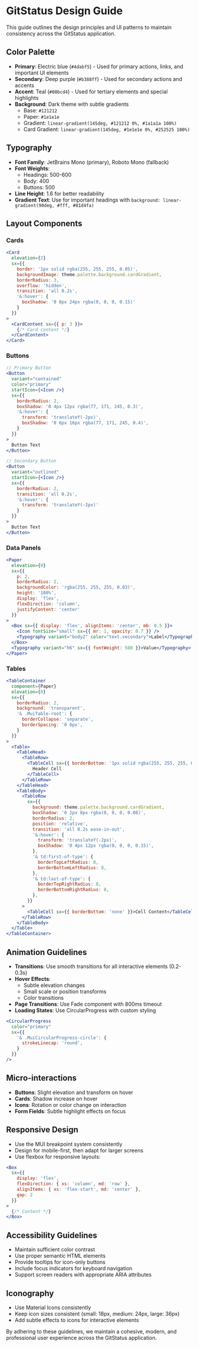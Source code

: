 # GitStatus Design Guide

This guide outlines the design principles and UI patterns to maintain consistency across the GitStatus application.

## Color Palette

- **Primary**: Electric blue (`#4dabf5`) - Used for primary actions, links, and important UI elements
- **Secondary**: Deep purple (`#b388ff`) - Used for secondary actions and accents
- **Accent**: Teal (`#00bcd4`) - Used for tertiary elements and special highlights
- **Background**: Dark theme with subtle gradients
  - Base: `#121212`
  - Paper: `#1e1e1e` 
  - Gradient: `linear-gradient(145deg, #121212 0%, #1a1a1a 100%)`
  - Card Gradient: `linear-gradient(145deg, #1e1e1e 0%, #252525 100%)`

## Typography

- **Font Family**: JetBrains Mono (primary), Roboto Mono (fallback)
- **Font Weights**:
  - Headings: 500-600
  - Body: 400
  - Buttons: 500
- **Line Height**: 1.6 for better readability
- **Gradient Text**: Use for important headings with `background: linear-gradient(90deg, #fff, #81d4fa)`

## Layout Components

### Cards

```jsx
<Card 
  elevation={2}
  sx={{
    border: '1px solid rgba(255, 255, 255, 0.05)',
    backgroundImage: theme.palette.background.cardGradient,
    borderRadius: 3,
    overflow: 'hidden',
    transition: 'all 0.2s',
    '&:hover': {
      boxShadow: '0 8px 24px rgba(0, 0, 0, 0.15)'
    }
  }}
>
  <CardContent sx={{ p: 3 }}>
    {/* Card content */}
  </CardContent>
</Card>
```

### Buttons

```jsx
// Primary Button
<Button
  variant="contained"
  color="primary"
  startIcon={<Icon />}
  sx={{
    borderRadius: 2,
    boxShadow: '0 4px 12px rgba(77, 171, 245, 0.3)',
    '&:hover': {
      transform: 'translateY(-2px)',
      boxShadow: '0 6px 16px rgba(77, 171, 245, 0.4)',
    }
  }}
>
  Button Text
</Button>

// Secondary Button
<Button
  variant="outlined"
  startIcon={<Icon />}
  sx={{ 
    borderRadius: 2,
    transition: 'all 0.2s',
    '&:hover': {
      transform: 'translateY(-2px)'
    }
  }}
>
  Button Text
</Button>
```

### Data Panels

```jsx
<Paper
  elevation={0}
  sx={{
    p: 2,
    borderRadius: 2,
    backgroundColor: 'rgba(255, 255, 255, 0.03)',
    height: '100%',
    display: 'flex',
    flexDirection: 'column',
    justifyContent: 'center'
  }}
>
  <Box sx={{ display: 'flex', alignItems: 'center', mb: 0.5 }}>
    <Icon fontSize="small" sx={{ mr: 1, opacity: 0.7 }} />
    <Typography variant="body2" color="text.secondary">Label</Typography>
  </Box>
  <Typography variant="h6" sx={{ fontWeight: 500 }}>Value</Typography>
</Paper>
```

### Tables

```jsx
<TableContainer 
  component={Paper} 
  elevation={0}
  sx={{
    borderRadius: 2,
    background: 'transparent',
    '& .MuiTable-root': {
      borderCollapse: 'separate',
      borderSpacing: '0 8px',
    }
  }}
>
  <Table>
    <TableHead>
      <TableRow>
        <TableCell sx={{ borderBottom: '1px solid rgba(255, 255, 255, 0.1)', fontWeight: 600 }}>
          Header Cell
        </TableCell>
      </TableRow>
    </TableHead>
    <TableBody>
      <TableRow 
        sx={{
          background: theme.palette.background.cardGradient,
          boxShadow: '0 2px 8px rgba(0, 0, 0, 0.08)',
          borderRadius: 2,
          position: 'relative',
          transition: 'all 0.2s ease-in-out',
          '&:hover': {
            transform: 'translateY(-2px)',
            boxShadow: '0 4px 12px rgba(0, 0, 0, 0.15)',
          },
          '& td:first-of-type': { 
            borderTopLeftRadius: 8, 
            borderBottomLeftRadius: 8,
          },
          '& td:last-of-type': { 
            borderTopRightRadius: 8, 
            borderBottomRightRadius: 8,
          },
        }}
      >
        <TableCell sx={{ borderBottom: 'none' }}>Cell Content</TableCell>
      </TableRow>
    </TableBody>
  </Table>
</TableContainer>
```

## Animation Guidelines

- **Transitions**: Use smooth transitions for all interactive elements (0.2-0.3s)
- **Hover Effects**: 
  - Subtle elevation changes
  - Small scale or position transforms
  - Color transitions
- **Page Transitions**: Use Fade component with 800ms timeout
- **Loading States**: Use CircularProgress with custom styling

```jsx
<CircularProgress 
  color="primary" 
  sx={{
    '& .MuiCircularProgress-circle': {
      strokeLinecap: 'round',
    }
  }}
/>
```

## Micro-interactions

- **Buttons**: Slight elevation and transform on hover
- **Cards**: Shadow increase on hover
- **Icons**: Rotation or color change on interaction
- **Form Fields**: Subtle highlight effects on focus

## Responsive Design

- Use the MUI breakpoint system consistently
- Design for mobile-first, then adapt for larger screens
- Use flexbox for responsive layouts:

```jsx
<Box 
  sx={{ 
    display: 'flex', 
    flexDirection: { xs: 'column', md: 'row' },
    alignItems: { xs: 'flex-start', md: 'center' },
    gap: 2
  }}
>
  {/* Content */}
</Box>
```

## Accessibility Guidelines

- Maintain sufficient color contrast
- Use proper semantic HTML elements
- Provide tooltips for icon-only buttons
- Include focus indicators for keyboard navigation
- Support screen readers with appropriate ARIA attributes

## Iconography

- Use Material Icons consistently
- Keep icon sizes consistent (small: 18px, medium: 24px, large: 36px)
- Add subtle effects to icons for interactive elements

By adhering to these guidelines, we maintain a cohesive, modern, and professional user experience across the GitStatus application. 